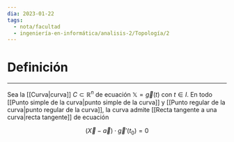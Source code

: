 ```yaml
---
dia: 2023-01-22
tags:
  - nota/facultad
  - ingeniería-en-informática/analisis-2/Topología/2
---
```

# Definición
---
Sea la [[Curva|curva]] $C \subset \mathbb{R}^n$ de ecuación $\mathbb{X}=\vec{g}(t)$ con $t \in I$. En todo [[Punto simple de la curva|punto simple de la curva]] y [[Punto regular de la curva|punto regular de la curva]], la curva admite [[Recta tangente a una curva|recta tangente]] de ecuación

$$ (\vec{X} - \vec{a}) \cdot \vec{g}'(t_0) = 0 $$

